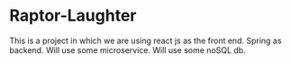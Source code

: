 # Raptor-Laughter


This is a project in which we are using react js as the front end.
Spring as backend.
Will use some microservice.
Will use some noSQL db.